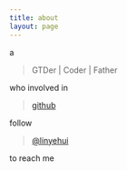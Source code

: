 ```yaml
---
title: about
layout: page
---
```


a

> GTDer | Coder | Father

who involved in 

> [github](https://github.com/linyehui)

follow 

> [@linyehui](https://twitter.com/#!/linyehui)

to reach me
